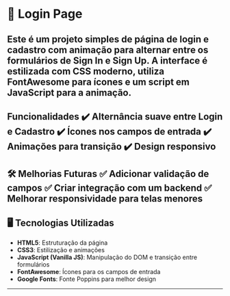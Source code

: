 # 🔐 Login Page

Este é um projeto simples de página de login e cadastro com animação para alternar entre os formulários de **Sign In** e **Sign Up**. A interface é estilizada com **CSS moderno**, utiliza **FontAwesome** para ícones e um script em **JavaScript** para a animação.
---
 Funcionalidades
✔️ Alternância suave entre Login e Cadastro
✔️ Ícones nos campos de entrada
✔️ Animações para transição
✔️ Design responsivo
---
🛠️ Melhorias Futuras
✅ Adicionar validação de campos
✅ Criar integração com um backend
✅ Melhorar responsividade para telas menores
---
## 🖥️ Tecnologias Utilizadas

- **HTML5**: Estruturação da página
- **CSS3**: Estilização e animações
- **JavaScript (Vanilla JS)**: Manipulação do DOM e transição entre formulários
- **FontAwesome**: Ícones para os campos de entrada
- **Google Fonts**: Fonte Poppins para melhor design

---



